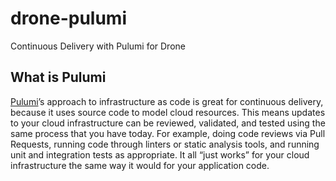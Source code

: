 # drone-pulumi

Continuous Delivery with Pulumi for Drone

## What is Pulumi

[Pulumi](https://www.pulumi.com/)’s approach to infrastructure as code is great for continuous delivery, because it uses source code to model cloud resources. This means updates to your cloud infrastructure can be reviewed, validated, and tested using the same process that you have today. For example, doing code reviews via Pull Requests, running code through linters or static analysis tools, and running unit and integration tests as appropriate. It all “just works” for your cloud infrastructure the same way it would for your application code.
